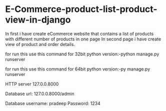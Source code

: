 # E-Commerce-product-list-product-view-in-django
In first i have create eCommerce website that contains a list of products with different number of products in one page
In second page i have create view of product and order details.


for run this use this command for 32bit python version:-python manage.py runserver


for run this use this command for 64bit python version:-py manage.py runserver



HTTP server 127.0.0.8000



Database url: 127.0.0.8000/admin



Database username: pradeep
Password: 1234 

